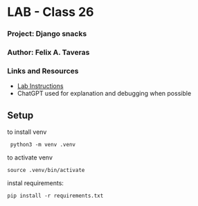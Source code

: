# LAB - Class 26

### Project: Django snacks
### Author: Felix A. Taveras
### Links and Resources

* [Lab Instructions](https://github.com/codefellows/seattle-code-python-401d24/blob/main/class-26/demo/DEMO-TAILWIND.md)
* ChatGPT used for explanation and debugging when possible


## Setup

to install venv

     python3 -m venv .venv
to activate venv

    source .venv/bin/activate

instal requirements:

    pip install -r requirements.txt
